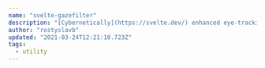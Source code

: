 ```yaml
---
name: "svelte-gazefilter"
description: "[Cybernetically](https://svelte.dev/) enhanced eye-tracking with [gazefilter](https://beehiveor.gitlab.io/gazefilter/) 💪🔥"
author: "rostyslavb"
updated: "2021-03-24T12:21:10.723Z"
tags: 
  - utility
---
```

